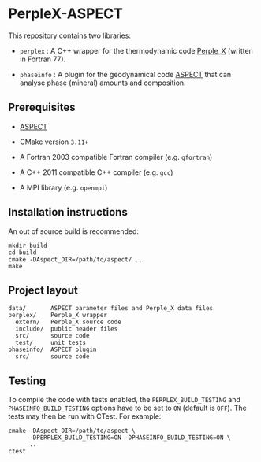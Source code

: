 # PerpleX-ASPECT

This repository contains two libraries: 

- `perplex` : A C++ wrapper for the thermodynamic code [Perple_X](perplex.ethz.ch) (written in Fortran 77).

- `phaseinfo` : A plugin for the geodynamical code [ASPECT](aspect.geodynamics.org) that can analyse phase (mineral) amounts and composition.

## Prerequisites

- [ASPECT](github.com/geodynamics/aspect)

- CMake version `3.11+`

- A Fortran 2003 compatible Fortran compiler (e.g. `gfortran`)

- A C++ 2011 compatible C++ compiler (e.g. `gcc`)

- A MPI library (e.g. `openmpi`)

## Installation instructions

An out of source build is recommended:

	mkdir build
	cd build
	cmake -DAspect_DIR=/path/to/aspect/ ..
	make
	
## Project layout

	data/		ASPECT parameter files and Perple_X data files
	perplex/	Perple_X wrapper
	  extern/	Perple_X source code
	  include/	public header files
	  src/		source code
	  test/		unit tests
	phaseinfo/	ASPECT plugin
	  src/		source code

## Testing

To compile the code with tests enabled, the `PERPLEX_BUILD_TESTING` and `PHASEINFO_BUILD_TESTING` options have to be set to `ON` (default is `OFF`). The tests may then be run with CTest. For example:

	cmake -DAspect_DIR=/path/to/aspect \
	      -DPERPLEX_BUILD_TESTING=ON -DPHASEINFO_BUILD_TESTING=ON \
	      ..
	ctest
